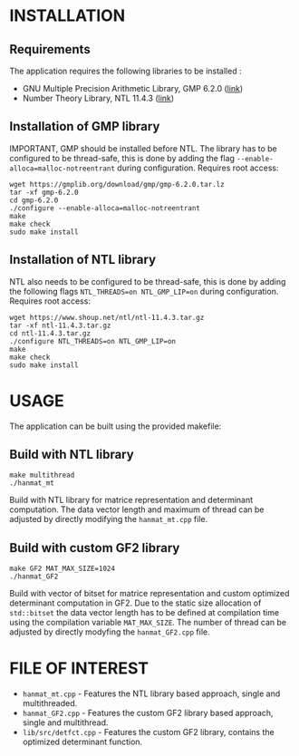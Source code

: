 # INSTALLATION

## Requirements
The application requires the following libraries to be installed :
- GNU Multiple Precision Arithmetic Library, GMP 6.2.0 ([link](https://gmplib.org/))
- Number Theory Library, NTL 11.4.3 ([link](https://www.shoup.net/ntl/))

## Installation of GMP library
IMPORTANT, GMP should be installed before NTL. The library has to be configured to be thread-safe, this is done by adding the flag `--enable-alloca=malloc-notreentrant` during configuration.
Requires root access:
```
wget https://gmplib.org/download/gmp/gmp-6.2.0.tar.lz
tar -xf gmp-6.2.0
cd gmp-6.2.0
./configure --enable-alloca=malloc-notreentrant
make
make check
sudo make install
```

## Installation of NTL library
NTL also needs to be configured to be thread-safe, this is done by adding the following flags `NTL_THREADS=on NTL_GMP_LIP=on` during configuration.
Requires root access:
```
wget https://www.shoup.net/ntl/ntl-11.4.3.tar.gz
tar -xf ntl-11.4.3.tar.gz
cd ntl-11.4.3.tar.gz
./configure NTL_THREADS=on NTL_GMP_LIP=on
make
make check
sudo make install
```

# USAGE
The application can be built using the provided makefile:

## Build with NTL library
```
make multithread
./hanmat_mt
```

Build with NTL library for matrice representation and determinant computation. The data vector length and maximum of thread can be adjusted by directly modifying the `hanmat_mt.cpp` file.

## Build with custom GF2 library
```
make GF2 MAT_MAX_SIZE=1024
./hanmat_GF2
```

Build with vector of bitset for matrice representation and custom optimized determinant computation in GF2. Due to the static size allocation of `std::bitset` the data vector length has to be defined at compilation time using the compilation variable `MAT_MAX_SIZE`. The number of thread can be adjusted by directly modyfing the `hanmat_GF2.cpp` file.

# FILE OF INTEREST
- `hanmat_mt.cpp` - Features the NTL library based approach, single and multithreaded.
- `hanmat_GF2.cpp` - Features the custom GF2 library based approach, single and multithread.
- `lib/src/detfct.cpp` - Features the custom GF2 library, contains the optimized determinant function.
